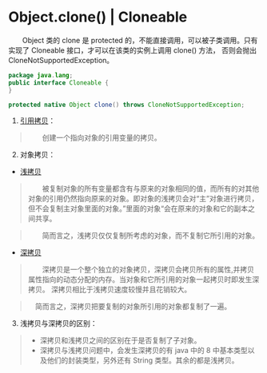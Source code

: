 # Object.clone() | Cloneable
&emsp;&emsp;Object 类的 clone 是 protected 的，不能直接调用，可以被子类调用。只有实现了 Cloneable 接口，才可以在该类的实例上调用 clone() 方法，
否则会抛出 CloneNotSupportedException。
``` java
package java.lang;
public interface Cloneable {
}
```
``` java
protected native Object clone() throws CloneNotSupportedException;
```

1. [引用拷贝](https://github.com/MaugerWu/CloneDemo/blob/master/Copy.java)：
> &emsp;&emsp;创建一个指向对象的引用变量的拷贝。

2. 对象拷贝：
+ [浅拷贝](https://github.com/MaugerWu/CloneDemo/blob/master/ShallowCopy.java)
> &emsp;&emsp;被复制对象的所有变量都含有与原来的对象相同的值，而所有的对其他对象的引用仍然指向原来的对象。即对象的浅拷贝会对“主”对象进行拷贝，
 但不会复制主对象里面的对象。”里面的对象“会在原来的对象和它的副本之间共享。
  
 > &emsp;&emsp;简而言之，浅拷贝仅仅复制所考虑的对象，而不复制它所引用的对象。

+ [深拷贝](https://github.com/MaugerWu/CloneDemo/blob/master/DeepCopy.java)
> &emsp;&emsp;深拷贝是一个整个独立的对象拷贝，深拷贝会拷贝所有的属性,并拷贝属性指向的动态分配的内存。当对象和它所引用的对象一起拷贝时即发生深拷贝。
深拷贝相比于浅拷贝速度较慢并且花销较大。

> &emsp;简而言之，深拷贝把要复制的对象所引用的对象都复制了一遍。

3. 浅拷贝与深拷贝的区别：
> + 深拷贝和浅拷贝之间的区别在于是否复制了子对象。
> + 深拷贝与浅拷贝问题中，会发生深拷贝的有 java 中的 8 中基本类型以及他们的封装类型，另外还有 String 类型。其余的都是浅拷贝。
